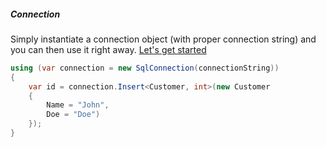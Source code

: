 <h5 class="center code-title">Connection</h5>

Simply instantiate a connection object (with proper connection string) and you can then use it right away. [Let's get started](/tutorial/get-started-sqlserver)

```csharp
using (var connection = new SqlConnection(connectionString))
{
    var id = connection.Insert<Customer, int>(new Customer
    {
        Name = "John",
        Doe = "Doe")
    });
}
```
